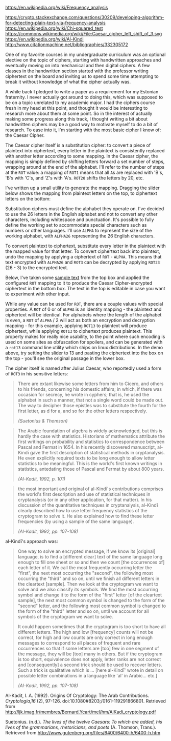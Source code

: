 [link-text]: http://www.gutenberg.org/files/42455/42455-0.txt 
[link-suetonius]: http://www.gutenberg.org/files/6400/6400-h/6400-h.htm
[link-arabic]: http://ljk.imag.fr/membres/Bernard.Ycart/mel/hm/AlKadi_cryptology.pdf

https://en.wikipedia.org/wiki/Frequency_analysis

https://crypto.stackexchange.com/questions/30209/developing-algorithm-for-detecting-plain-text-via-frequency-analysis 
https://en.wikipedia.org/wiki/Chi-squared_test
https://commons.wikimedia.org/wiki/File:Caesar_cipher_left_shift_of_3.svg 
https://en.wikipedia.org/wiki/Al-Kindi
http://www.citationmachine.net/bibliographies/332305172 

One of my favorite courses in my undergraduate curriculum was an optional elective on the topic of ciphers, starting with handwritten approaches and eventually moving on into mechanical and then digital ciphers.  A few classes in the handwritten section started with the professor writing ciphertext on the board and inviting us to spend some time attempting to break it without knowledge of what the cipher actually was.

A while back I pledged to write a paper as a requirement for my Estonian fraternity.  I never actually got around to doing this, which was supposed to be on a topic unrelated to my academic major.  I had the ciphers course fresh in my head at this point, and thought it would be interesting to research more about them at some point.  So in the interest of actually making some progress along this track, I thought writing a bit about handwritten ciphers may be a good way to motivate myself to do a bit of research.  To ease into it, I'm starting with the most basic cipher I know of: the Caesar Cipher.

<!--BREAK-->

The Caesar cipher itself is a substitution cipher: to convert a piece of plaintext into ciphertext, every letter in the plaintext is consistently replaced with another letter according to some mapping.  In the Caesar cipher, the mapping is simply defined by shifting letters forward a set number of steps, wrapping around at the end of the alphabet.  I'll refer to the number of steps at the `ROT` value: a mapping of `ROT1` means that all `A`s are replaced with 'B's, 'B's with 'C's, and 'Z's with 'A's.  `ROT20` shifts the letters by 20, etc.

I've written up a small utility to generate the mapping.  Dragging the slider below shows the mapping from plaintext letters on the top, to ciphertext letters on the bottom:
<div id="demo-alphabet"></div>

Substitution ciphers must define the alphabet they operate on.  I've decided to use the 26 letters in the English alphabet and not to convert any other characters, including whitespace and punctuation.  It's possible to fully define the working set to accommodate special characters such as numbers or other languages.   I'll use `ALPHA` to represent the size of the working alphabet, with `ALPHA26` representing the 26 English characters.

To convert plaintext to ciphertext, substitute every letter in the plaintext with the mapped value for that letter.  To convert ciphertext back into plaintext, undo the mapping by applying a ciphertext of `ROT` - `ALPHA`.  This means that text encrypted with  `ALPHA26` and `ROT3` can be decrypted by applying `ROT23` (26 - 3) to the encrypted text.

Below, I've taken some [sample text][link-text] from the top box and applied the configured `ROT` mapping to it to produce the Caesar Cipher-encrypted ciphertext in the bottom box.  The text in the top is editable in case you want to experiment with other input.

<div id="demo-text"></div>

While any value can be used for `ROT`, there are a couple values with special properties.  A `ROT` of 0 or of `ALPHA` is an identity mapping - the plaintext and ciphertext will be identical.  For alphabets where the length of the alphabet is even, a `ROT` of `ALPHA` / 2 will act as both an encryption and decryption mapping - for this example, applying `ROT13` to plaintext will produce ciphertext, while applying `ROT13` to ciphertext produces plaintext.  This property makes for really nice usability, to the point where such encoding is used on some sites as obfuscation for spoilers, and can be generated with a `rot13` command line utility which ships on linux distributions.  In the demo above, try setting the slider to 13 and pasting the ciphertext into the box on the top - you'll see the original passage in the lower box.

The cipher itself is named after Julius Caesar, who reportedly used a form of `ROT3` in his sensitive letters:

<blockquote class="blockquote">
  <p class="mb-0">There are extant likewise some letters from him to Cicero, and others to his friends, concerning his domestic affairs; in which, if there was occasion for secrecy, he wrote in cyphers; that is, he used the alphabet in such a manner, that not a single word could be made out. The way to decipher those epistles was to substitute the fourth for the first letter, as d for a, and so for the other letters respectively.</p>
  <footer class="blockquote-footer"><cite title="Source Title">(Suetonius & Thomson)</cite></footer>
</blockquote>

<blockquote class="blockquote">
  <p class="mb-0">The Arabic foundation of algebra is widely acknowledged, but this is hardly the case with statistics.  Historians of mathematics attribute the first writings on probability and statistics to correspondence between Pascal and Fermat in 1654.  In his recently discovered manuscript, al-Kindī gave the first description of statistical methods in cryptanalysis.  He even explicitly required texts to be long enough to allow letter statistics to be meaningful.  This is the world's first known writings in statistics, antedating those of Pascal and Fermat by about 800 years.</p>
  <footer class="blockquote-footer"><cite>(Al-Kadit, 1992, p. 101)</cite></footer>
</blockquote>

<blockquote class="blockquote">
  <p class="mb-0">the most important and original of al-Kindī's contributions comprises the world's first description and use of statistical techniques in cryptanalysis (or in any other application, for that matter). In his discussion of the quantitative techniques in cryptanalysis, al-Kindī clearly described how to use letter frequency statistics of the cryptogram to solve it.  He also explained how to find these letter frequencies (by using a sample of the same language).</p>
  <footer class="blockquote-footer"><cite>(Al-Kadit, 1992, pp. 107-108)</cite></footer>
</blockquote>

al-Kindī's approach was:

<blockquote class="blockquote">
  <p class="mb-0">One way to solve an encrypted message, if we know its [original] language, is to find a [different clear] text of the same language long enough to fill one sheet or so and then we count [the occurrences of] each letter of it.  We call the most frequently occurring letter the "first", the next most occurring the "second", the following most occurring the "third" and so on, until we finish all different letters in the cleartext [sample].  Then we look at the cryptogram we want to solve and we also classify its symbols.  We find the most occurring symbol and change it to the form of the "first" letter [of the cleartext sample], the next most common symbol is changed to the form of the "second" letter, and the following most common symbol is changed to the form of the "third" letter and so on, until we account for all symbols of the cryptogram we want to solve.</p>
  <p class="mb-0">It could happen sometimes that the cryptogram is too short to have all different letters.  The high and low [frequency] counts will not be correct, for high and low counts are only correct in long enough messages to correspond to all places of frequent and rare occurrences so that if some letters are [too] few in one segment of the message, they will be [too] many in others.  But if the cryptogram is too short, equivalence does not apply, letter ranks are not correct and [consequently] a second trick should be used to recover letters.  Such a trick is qualitative which is ... [here al-Kindī' wrote in detail on possible letter combinations in a language like 'al' in Arabic... etc.]</p>
  <footer class="blockquote-footer"><cite>(Al-Kadit, 1992, pp. 107-108)</cite></footer>
</blockquote>



Al-Kadit, I. A. (1992). Origins Of Cryptology: The Arab Contributions. _Cryptologia,16_ (2), 97-126. doi:10.1080#8203;/0161-119291866801. Retrieved from <http://ljk.imag.fr/membres/Bernard.Ycart/mel/hm/AlKadi_cryptology.pdf>

Suetonius. (n.d.). _The lives of the twelve Caesars: To which are added, his lives of the grammarians, rhetoricians, and poets_ (A. Thomson, Trans.). Retrieved from <http://www.gutenberg.org/files/6400/6400-h/6400-h.htm>
